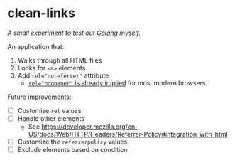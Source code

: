 # clean-links

_A small experiment to test out [Golang](https://go.dev/) myself._

An application that:

1. Walks through all HTML files
1. Looks for `<a>` elements
1. Add `rel="noreferrer"` attribute
   - [`rel="noopener"` is already implied](https://github.com/jsx-eslint/eslint-plugin-react/issues/2022) for most modern browsers

Future improvements:

- [ ] Customize `rel` values
- [ ] Handle other elements
  - See <https://developer.mozilla.org/en-US/docs/Web/HTTP/Headers/Referrer-Policy#integration_with_html>
- [ ] Customize the `referrerpolicy` values
- [ ] Exclude elements based on condition
